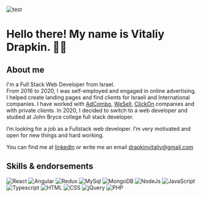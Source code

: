 ![test](https://cdn1.savepice.ru/uploads/2021/2/25/863a353f4e4cca97f76cf3ee9e6d66e1-full.jpg)

# Hello there! My name is Vitaliy Drapkin. 👋🤓

## About me

I'm a Full Stack Web Developer from Israel. <br>
From 2016 to 2020, I was self-employed and engaged in online advertising. <br> I helped create landing pages and find clients for Israeli and International companies. I have worked with [AdCombo](https://adcombo.com/), [WeSell](http://www.wesell.co.il/site/), [ClickOn](https://www.clickon.co.il/) companies and with private clients. In 2020, I decided to switch to a web developer and studied at John Bryce college full stack developer.

I’m looking for a job as a Fullstack web developer.
I’m very motivated and open for new things and hard working.

You can find me at [linkedIn](https://www.linkedin.com/in/vitaliy-drapkin-3234b0207/) or write me an email drapkinvitaliy@gmail.com

## Skills & endorsements

![React](https://img.shields.io/badge/-React-<COLOR>?logo=React&color=000)
![Angular](https://img.shields.io/badge/-Angular-<COLOR>?logo=Angular&color=000)
![Redux](https://img.shields.io/badge/-Redux-<COLOR>?logo=Redux&color=000)
![MySql](https://img.shields.io/badge/-MySql-<COLOR>?logo=MySql&color=000)
![MongoDB](https://img.shields.io/badge/-MongoDB-<COLOR>?logo=MongoDB&color=000)
![NodeJs](https://img.shields.io/badge/-NodeJs-<COLOR>?logo=NodeJS&color=000)
![JavaScript](https://img.shields.io/badge/-JavaScript-<COLOR>?logo=javascript&color=000)
![Typescript](https://img.shields.io/badge/-TypeScript-<COLOR>?logo=TypeScript&color=000)
![HTML](https://img.shields.io/badge/-HTML-<COLOR>?logo=HTML&color=000)
![CSS](https://img.shields.io/badge/-CSS-<COLOR>?logo=CSS&color=000)
![jQuery](https://img.shields.io/badge/-jQuery-<COLOR>?logo=jquery&color=000)
![PHP](https://img.shields.io/badge/-PHP-<COLOR>?logo=PHP&color=000)
